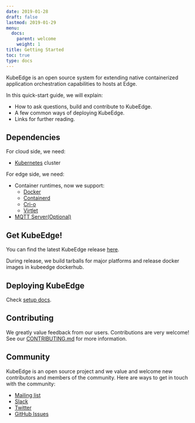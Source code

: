 ```yaml
---
date: 2019-01-28
draft: false
lastmod: 2019-01-29
menu:
  docs:
    parent: welcome
    weight: 1
title: Getting Started
toc: true
type: docs
---
```

KubeEdge is an open source system for extending native containerized application orchestration capabilities to hosts at Edge.

In this quick-start guide, we will explain:

- How to ask questions, build and contribute to KubeEdge.
- A few common ways of deploying KubeEdge.
- Links for further reading.

## Dependencies

For cloud side, we need:

- [Kubernetes](https://kubernetes.io) cluster

For edge side, we need:

- Container runtimes, now we support:
  - [Docker](https://www.docker.com)
  - [Containerd](https://github.com/containerd/containerd)
  - [Cri-o](https://cri-o.io)
  - [Virtlet](https://docs.virtlet.cloud)
- [MQTT Server(Optional)](https://mosquitto.org)

## Get KubeEdge!

You can find the latest KubeEdge release [here](https://github.com/kubeedge/kubeedge/releases).

During release, we build tarballs for major platforms and release docker images in kubeedge dockerhub.

## Deploying KubeEdge

Check [setup docs](./setup/keadm).

## Contributing

We greatly value feedback from our users. Contributions are very welcome! See our [CONTRIBUTING.md](./community/contribute) for more information.

## Community

KubeEdge is an open source project and we value and welcome new contributors and members
of the community. Here are ways to get in touch with the community:

- [Mailing list](https://groups.google.com/forum/#!forum/kubeedge)
- [Slack](https://join.slack.com/t/kubeedge/shared_invite/enQtNjc0MTg2NTg2MTk0LWJmOTBmOGRkZWNhMTVkNGU1ZjkwNDY4MTY4YTAwNDAyMjRkMjdlMjIzYmMxODY1NGZjYzc4MWM5YmIxZjU1ZDI)
- [Twitter](https://twitter.com/kubeedge)
- [GitHub Issues](https://github.com/kubeedge/kubeedge/issues)
